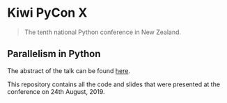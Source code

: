 # Kiwi PyCon X
> The tenth national Python conference in New Zealand.

## Parallelism in Python
The abstract of the talk can be found [here](https://python.nz/kiwipycon.talk.rounakvyas).

This repository contains all the code and slides that were presented at the conference on 24th August, 2019. 
